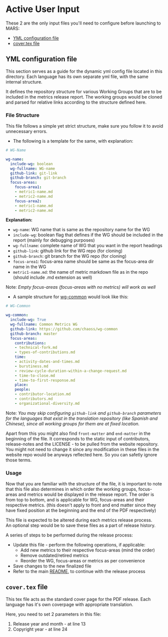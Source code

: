# Active User Input

These 2 are the only input files you'll need to configure before launching to MARS:
* [YML configuration file](#yml-configuration-file)
* [cover.tex file](#covertex-file)

## YML configuration file

This section serves as a guide for the dynamic yml config file located in this directory. Each language has its own separate yml file, with the same internal structure.


 It defines the repository structure for various Working Groups that are to be included in the metrics release report. The working groups would be cloned and parsed for relative links according to the structure defined here.

### File Structure

This file follows a simple yet strict structure, make sure you follow it to avoid unnecessary errors.

* The following is a template for the same, with explanation:

```yml
# WG-Name

wg-name:
  include-wg: boolean
  wg-fullname: WG-name
  github-link: git-link
  github-branch: git-branch
  focus-areas:
    focus-area1:
    - metric1-name.md
    - metric2-name.md
    focus-area2:
    - metric1-name.md
    - metric2-name.md
```

**Explanation:**
* `wg-name`: WG name that is same as the repository name for the WG
* `include-wg`: boolean flag that defines if the WG should be included in the report (mainly for debugging purposes)
* `wg-fullname`: complete name of WG that you want in the report headings
* `github-link`: github link for the WG repo (for cloning)
* `github-branch`: git branch for the WG repo (for cloning)
* `focus-area1`: focus-area name should be same as the focus-area dir name in the WG
* `metric1-name.md`: the name of metric markdown file as in the repo (should include .md extension as well)

Note: _Empty focus-areas (focus-areas with no metrics) will work as well_

* A sample structure for [wg-common](https://github.com/chaoss/wg-common) would look like this:

```yml
# WG-Common

wg-common:
  include-wg: True
  wg-fullname: Common Metrics WG
  github-link: https://github.com/chaoss/wg-common
  github-branch: master
  focus-areas:
    contributions:
    - technical-fork.md
    - types-of-contributions.md
    time:
    - activity-dates-and-times.md
    - burstiness.md
    - review-cycle-duration-within-a-change-request.md
    - time-to-close.md
    - time-to-first-response.md
    place:
    people:
    - contributor-location.md
    - contributors.md
    - organizational-diversity.md
```

Note: _You may skip configuring `github-link` and `github-branch` parameters for the languages that exist in the translation repository (like Spanish and Chinese), since all working groups for them are at fixed location._

Apart from this you might also find `front-matter` and `end-matter` in the beginning of the file. It corresponds to the static input of contributors, release-notes and the LICENSE - to be pulled from the website repository. You might not need to change it since any modification in these files in the website repo would be anyways reflected here. So you can safetly ignore those terms.

### Usage

Now that you are familiar with the structure of the file, it is important to note that this file also determines in which order the working groups, focus-areas and metrics would be displayed in the release report. The order is from top to bottom, and is applicable for WG, focus-areas and their respective metrics. (this doesn't apply to front and end matter since they have fixed position at the beginning and the end of the PDF respectively)

This file is expected to be altered during each metrics release process. \
An optional step would be to save these files as a part of release history.

A series of steps to be performed during the release process:
* Update this file - perform the following operations, if applicable:
    * Add new metrics to their respective focus-areas (mind the order)
    * Remove outdated/retired metrics
    * Reorder the WG, focus-areas or metrics as per convenience
* Save changes to the new finalized file
* Refer to the main [README](../README.md), to continue with the release process

## `cover.tex` file

This tex file acts as the standard cover page for the PDF release. Each language has it's own coverpage with appropriate translation.

Here, you need to set 2 parameters in this file:
1. Release year and month - at line 13
2. Copyright year - at line 24
